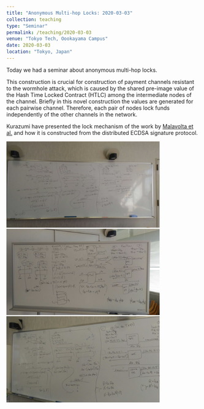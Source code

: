 ```yaml
---
title: "Anonymous Multi-hop Locks: 2020-03-03"
collection: teaching
type: "Seminar"
permalink: /teaching/2020-03-03
venue: "Tokyo Tech, Oookayama Campus"
date: 2020-03-03
location: "Tokyo, Japan"
---
```


Today we had a seminar about anonymous multi-hop locks. 

This construction is crucial for construction of payment channels resistant to the wormhole attack, which is caused by the shared pre-image value of the Hash Time Locked Contract (HTLC) among the intermediate nodes of the channel. Briefly in this novel construction the values are generated for each pairwise channel. Therefore, each pair of nodes lock funds independently of the other channels in the network.

Kurazumi have presented the lock mechanism of the work by [Malavolta et al.](https://eprint.iacr.org/2018/472.pdf) and how it is constructed from the distributed ECDSA signature protocol. 


<img src="/images/teaching/2020-03-03/notes-1.jpg" width="400">

<img src="/images/teaching/2020-03-03/notes-2.jpg" width="400">

<img src="/images/teaching/2020-03-03/notes-3.jpg" width="400">